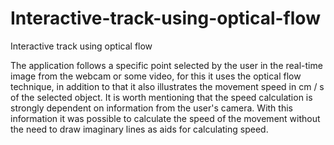 # Interactive-track-using-optical-flow
Interactive track using optical flow


The application follows a specific point selected by the user in the real-time image from the webcam or some video, for this it uses the optical flow technique, in addition to that it also illustrates the movement speed in cm / s of the selected object.
It is worth mentioning that the speed calculation is strongly dependent on information from the user's camera.
With this information it was possible to calculate the speed of the movement without the need to draw imaginary lines as aids for calculating speed.
